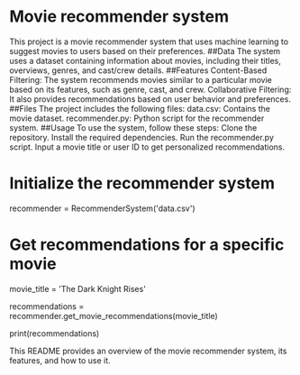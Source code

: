 # Movie recommender system
This project is a movie recommender system that uses machine learning to suggest movies to users based on their preferences.
##Data
The system uses a dataset containing information about movies, including their titles, overviews, genres, and cast/crew details.
##Features
Content-Based Filtering: The system recommends movies similar to a particular movie based on its features, such as genre, cast, and crew.
Collaborative Filtering: It also provides recommendations based on user behavior and preferences.
##Files
The project includes the following files:
data.csv: Contains the movie dataset.
recommender.py: Python script for the recommender system.
##Usage
To use the system, follow these steps:
Clone the repository.
Install the required dependencies.
Run the recommender.py script.
Input a movie title or user ID to get personalized recommendations.

# Initialize the recommender system
recommender = RecommenderSystem('data.csv')

# Get recommendations for a specific movie
movie_title = 'The Dark Knight Rises'

recommendations = recommender.get_movie_recommendations(movie_title)

print(recommendations)

This README provides an overview of the movie recommender system, its features, and how to use it.
